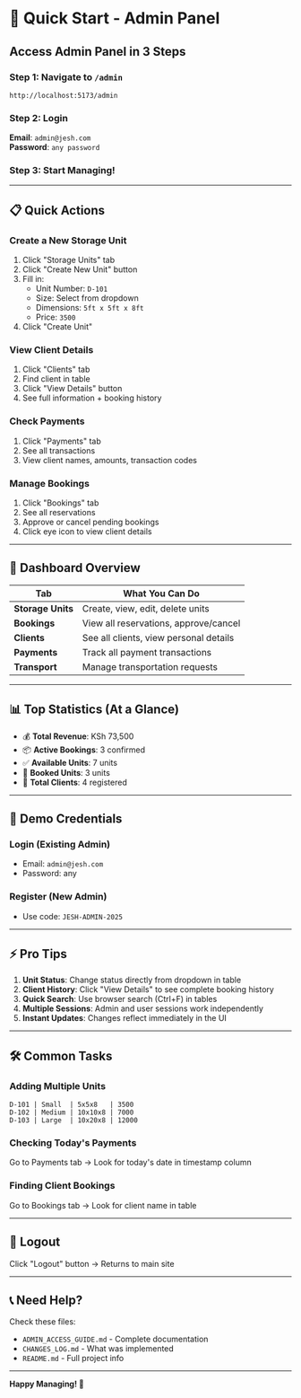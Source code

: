 # 🚀 Quick Start - Admin Panel

## Access Admin Panel in 3 Steps

### Step 1: Navigate to `/admin`
```
http://localhost:5173/admin
```

### Step 2: Login
**Email**: `admin@jesh.com`  
**Password**: `any password`

### Step 3: Start Managing!

---

## 📋 Quick Actions

### Create a New Storage Unit
1. Click "Storage Units" tab
2. Click "Create New Unit" button
3. Fill in:
   - Unit Number: `D-101`
   - Size: Select from dropdown
   - Dimensions: `5ft x 5ft x 8ft`
   - Price: `3500`
4. Click "Create Unit"

### View Client Details
1. Click "Clients" tab
2. Find client in table
3. Click "View Details" button
4. See full information + booking history

### Check Payments
1. Click "Payments" tab
2. See all transactions
3. View client names, amounts, transaction codes

### Manage Bookings
1. Click "Bookings" tab
2. See all reservations
3. Approve or cancel pending bookings
4. Click eye icon to view client details

---

## 🎯 Dashboard Overview

| Tab | What You Can Do |
|-----|-----------------|
| **Storage Units** | Create, view, edit, delete units |
| **Bookings** | View all reservations, approve/cancel |
| **Clients** | See all clients, view personal details |
| **Payments** | Track all payment transactions |
| **Transport** | Manage transportation requests |

---

## 📊 Top Statistics (At a Glance)

- 💰 **Total Revenue**: KSh 73,500
- 📦 **Active Bookings**: 3 confirmed
- ✅ **Available Units**: 7 units
- 🔴 **Booked Units**: 3 units
- 👥 **Total Clients**: 4 registered

---

## 🔑 Demo Credentials

### Login (Existing Admin)
- Email: `admin@jesh.com`
- Password: any

### Register (New Admin)
- Use code: `JESH-ADMIN-2025`

---

## ⚡ Pro Tips

1. **Unit Status**: Change status directly from dropdown in table
2. **Client History**: Click "View Details" to see complete booking history
3. **Quick Search**: Use browser search (Ctrl+F) in tables
4. **Multiple Sessions**: Admin and user sessions work independently
5. **Instant Updates**: Changes reflect immediately in the UI

---

## 🛠️ Common Tasks

### Adding Multiple Units
```
D-101 | Small  | 5x5x8   | 3500
D-102 | Medium | 10x10x8 | 7000
D-103 | Large  | 10x20x8 | 12000
```

### Checking Today's Payments
Go to Payments tab → Look for today's date in timestamp column

### Finding Client Bookings
Go to Bookings tab → Look for client name in table

---

## 🚪 Logout
Click "Logout" button → Returns to main site

---

## 📞 Need Help?

Check these files:
- `ADMIN_ACCESS_GUIDE.md` - Complete documentation
- `CHANGES_LOG.md` - What was implemented
- `README.md` - Full project info

---

**Happy Managing! 🎉**
